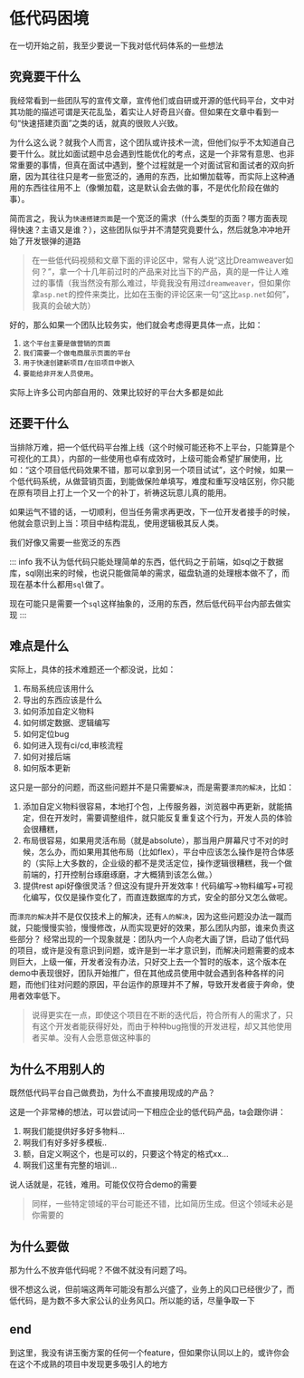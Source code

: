 # 低代码困境
在一切开始之前，我至少要说一下我对低代码体系的一些想法
## 究竟要干什么
我经常看到一些团队写的宣传文章，宣传他们或自研或开源的低代码平台，文中对其功能的描述可谓是天花乱坠，着实让人好奇且兴奋。但如果在文章中看到一句“快速搭建页面”之类的话，就真的很败人兴致。

为什么这么说？就我个人而言，这个团队或许技术一流，但他们似乎不太知道自己要干什么。就比如面试题中总会遇到性能优化的考点，这是一个非常有意思、也非常重要的事情，但真在面试中遇到，整个过程就是一个对面试官和面试者的双向折磨，因为其往往只是考一些宽泛的，通用的东西，比如懒加载等，而实际上这种通用的东西往往用不上（像懒加载，这是默认会去做的事，不是优化阶段在做的事）。

简而言之，我认为`快速搭建页面`是一个宽泛的需求（什么类型的页面？哪方面表现得快速？主语又是谁？），这些团队似乎并不清楚究竟要什么，然后就急冲冲地开始了开发银弹的道路

> 在一些低代码视频和文章下面的评论区中，常有人说“这比Dreamweaver如何？”，拿一个十几年前过时的产品来对比当下的产品，真的是一件让人难过的事情（我当然没有那么难过，毕竟我没有用过`dreamweaver`，但如果你拿`asp.net`的控件来类比，比如在玉衡的评论区来一句“这比`asp.net`如何”，我真的会破大防）

好的，那么如果一个团队比较务实，他们就会考虑得更具体一点，比如：
1. `这个平台主要是做营销的页面`
2. `我们需要一个做电商展示页面的平台`
3. `用于快速创建新项目/在旧项目中嵌入`
3. `要能给非开发人员使用`。

实际上许多公司内部自用的、效果比较好的平台大多都是如此

## 还要干什么
当排除万难，把一个低代码平台推上线（这个时候可能还称不上平台，只能算是个可视化的工具），内部的一些使用也卓有成效时，上级可能会希望扩展使用，比如：“这个项目低代码效果不错，那可以拿到另一个项目试试”，这个时候，如果一个低代码系统，从做营销页面，到能做保险单填写，难度和重写没啥区别，你只能在原有项目上打上一个又一个的补丁，祈祷这玩意儿真的能用。

如果运气不错的话，一切顺利，但当任务需求再更改，下一位开发者接手的时候，他就会意识到上当：项目中结构混乱，使用逻辑极其反人类。

我们好像又需要一些宽泛的东西

::: info
我不认为低代码只能处理简单的东西，低代码之于前端，如sql之于数据库，sql刚出来的时候，也说只能做简单的需求，磁盘轨道的处理根本做不了，而现在基本什么都用`sql`做了。

现在可能只是需要一个`sql`这样抽象的，泛用的东西，然后低代码平台内部去做实现
:::



## 难点是什么
实际上，具体的技术难题还一个都没说，比如：
1. 布局系统应该用什么
2. 导出的东西应该是什么
3. 如何添加自定义物料
4. 如何绑定数据、逻辑编写
5. 如何定位bug
6. 如何进入现有ci/cd,审核流程
7. 如何对接后端
8. 如何版本更新

这只是一部分的问题，而这些问题并不是只需要`解决`，而是需要`漂亮的解决`，比如：

1. 添加自定义物料很容易，本地打个包，上传服务器，浏览器中再更新，就能搞定，但在开发时，需要调整组件，就只能反复重复这个行为，开发人员的体验会很糟糕，
2. 布局很容易，如果用灵活布局（就是absolute），那当用户屏幕尺寸不对的时候，怎么办，而如果用其他布局（比如flex），平台中应该怎么操作是符合体感的（实际上大多数的，企业级的都不是灵活定位，操作逻辑很糟糕，我一个做前端的，打开控制台琢磨琢磨，才大概猜到该怎么做。）
3. 提供rest api好像很灵活？但这没有提升开发效率！代码编写->物料编写+可视化编写，仅仅是操作变化了，而直连数据库的方式，安全的部分又怎么做呢。

而`漂亮的解决`并不是仅仅技术上的解决，还有`人的解决`，因为这些问题没办法一蹴而就，只能慢慢实验，慢慢修改，从而实现更好的效果，那么团队内部，谁来负责这些部分？
经常出现的一个现象就是：团队内一个人向老大画了饼，启动了低代码的项目，或许是没有意识到问题，或许是到一半才意识到，而解决问题需要的成本则巨大，上级一催，开发者没有办法，只好交上去一个暂时的版本，这个版本在demo中表现很好，团队开始推广，但在其他成员使用中就会遇到各种各样的问题，而他们往对问题的原因，平台运作的原理并不了解，导致开发者疲于奔命，使用者效率低下。

> 说得更实在一点，即使这个项目在不断的迭代后，符合所有人的需求了，只有这个开发者能获得好处，而由于种种bug拖慢的开发进程，却又其他使用者买单。没有人会愿意做这种事的

## 为什么不用别人的
既然低代码平台自己做费劲，为什么不直接用现成的产品？

这是一个非常棒的想法，可以尝试问一下相应企业的低代码产品，ta会跟你讲：
1. 啊我们能提供好多好多物料...
2. 啊我们有好多好多模板.. 
3. 额，自定义啊这个，也是可以的，只要这个特定的格式xx...
4. 啊我们这里有完整的培训...

说人话就是，花钱，难用。可能仅仅符合demo的需要

> 同样，一些特定领域的平台可能还不错，比如简历生成。但这个领域未必是你需要的

## 为什么要做
那为什么不放弃低代码呢？不做不就没有问题了吗。

很不想这么说，但前端这两年可能没有那么兴盛了，业务上的风口已经很少了，而低代码，是为数不多大家公认的业务风口。所以能的话，尽量争取一下


## end
到这里，我没有讲玉衡方案的任何一个feature，但如果你认同以上的，或许你会在这个不成熟的项目中发现更多吸引人的地方